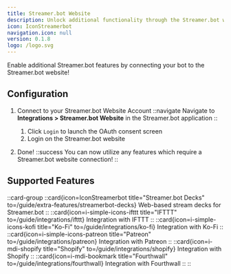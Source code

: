 ```yaml
---
title: Streamer.bot Website
description: Unlock additional functionality through the Streamer.bot website
icon: IconStreamerbot
navigation.icon: null
version: 0.1.8
logo: /logo.svg
---
```


Enable additional Streamer.bot features by connecting your bot to the Streamer.bot website!

## Configuration

1. Connect to your Streamer.bot Website Account
    ::navigate
    Navigate to **Integrations > Streamer.bot Website** in the Streamer.bot application
    ::

    1. Click `Login` to launch the OAuth consent screen
    2. Login on the Streamer.bot website

2. Done!
    ::success
    You can now utilize any features which require a Streamer.bot website connection!
    ::

## Supported Features
::card-group
  ::card{icon=IconStreamerbot title="Streamer.bot Decks" to=/guide/extra-features/streamerbot-decks}
  Web-based stream decks for Streamer.bot
  ::
  ::card{icon=i-simple-icons-ifttt title="IFTTT" to=/guide/integrations/ifttt}
  Integration with IFTTT
  ::
  ::card{icon=i-simple-icons-kofi title="Ko-Fi" to=/guide/integrations/ko-fi}
  Integration with Ko-Fi
  ::
  ::card{icon=i-simple-icons-patreon title="Patreon" to=/guide/integrations/patreon}
  Integration with Patreon
  ::
  ::card{icon=i-mdi-shopify title="Shopify" to=/guide/integrations/shopify}
  Integration with Shopify
  ::
  ::card{icon=i-mdi-bookmark title="Fourthwall" to=/guide/integrations/fourthwall}
  Integration with Fourthwall
  ::
::